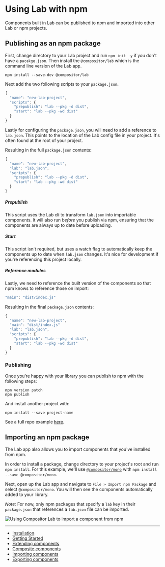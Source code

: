 
# Using Lab with npm

Components built in Lab can be published to npm and imported into other Lab or npm projects.

## Publishing as an npm package

First, change directory to your Lab project and run `npm init -y` if you don't have a `pacakge.json`. Then install the `@compositor/lab` which is the command line version of the Lab app.

```
npm install --save-dev @compositor/lab
```

Next add the two following scripts to your `package.json`.

```js
{
  "name": "new-lab-project",
  "scripts": {
    "prepublish": "lab --pkg -d dist",
    "start": "lab --pkg -wd dist"
  }
}
```

Lastly for configuring the `package.json`, you will need to add a reference to `lab.json`.
This points to the location of the Lab config file in your project.
It's often found at the root of your project.

Resulting in the full `package.json` contents:

```js
{
  "name": "new-lab-project",
  "lab": "lab.json",
  "scripts": {
    "prepublish": "lab --pkg -d dist",
    "start": "lab --pkg -wd dist"
  }
}
```

##### Prepublish

This script uses the Lab cli to transform `lab.json` into importable components.
It will also run _before_ you publish via npm, ensuring that the components are always up to date before uploading.

##### Start

This script isn't required, but uses a watch flag to automatically keep the components up to date when `lab.json` changes.
It's nice for development if you're referencing this project locally.

##### Reference modules

Lastly, we need to reference the built version of the components so that npm knows to reference those on import:

```js
"main": "dist/index.js"
```

Resulting in the final `package.json` contents:

```js
{
  "name": "new-lab-project",
  "main": "dist/index.js"
  "lab": "lab.json",
  "scripts": {
    "prepublish": "lab --pkg -d dist",
    "start": "lab --pkg -wd dist"
  }
}
```

### Publishing

Once you're happy with your library you can publish to npm with the following steps:

```
npm version patch
npm publish
```

And install another project with:

```
npm install --save project-name
```

See a full repo example [here](https://github.com/c8r/lab/tree/master/examples/npm).

## Importing an npm package

The Lab app also allows you to import components that you've installed from npm.

In order to install a package, change directory to your project's root and run `npm install`.
For this example, we'll use [`@compositor/mono`](https://www.npmjs.com/package/@compositor/mono) with `npm install --save @compositor/mono`.

Next, open up the Lab app and navigate to `File > Import npm Package` and select `@compositor/mono`.
You will then see the components automatically added to your library.

_Note:_ For now, only npm packages that specify a `lab` key in their `package.json` that references a `lab.json` file can be imported.

![Using Compositor Lab to import a component from npm](https://user-images.githubusercontent.com/1424573/32017387-cade2d8a-b983-11e7-900a-90bda586905a.png)

---

- [Installation](installation.md)
- [Getting Started](getting-started.md)
- [Extending components](extending.md)
- [Composite components](composite-components.md)
- [Importing components](importing.md)
- [Exporting components](exporting.md)
